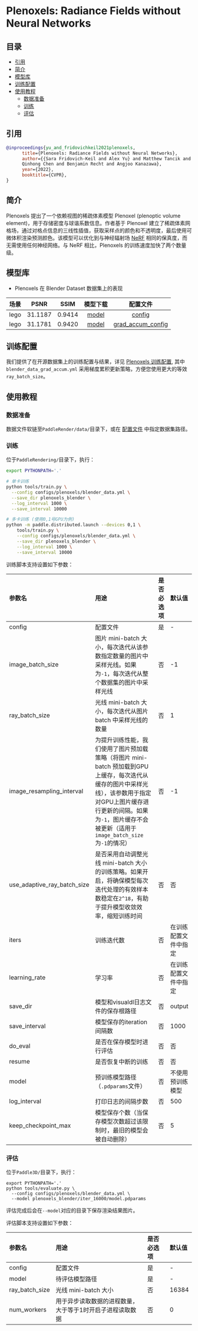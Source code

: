 # Plenoxels: Radiance Fields without Neural Networks

## 目录

* [引用](#1)
* [简介](#2)
* [模型库](#3)
* [训练配置](#4)
* [使用教程](#5)
    * [数据准备](#51)
    * [训练](#52)
    * [评估](#53)

## <h2 id="1">引用</h2>

```bibtex
@inproceedings{yu_and_fridovichkeil2021plenoxels,
      title={Plenoxels: Radiance Fields without Neural Networks},
      author={{Sara Fridovich-Keil and Alex Yu} and Matthew Tancik and
      Qinhong Chen and Benjamin Recht and Angjoo Kanazawa},
      year={2022},
      booktitle={CVPR},
}
```

## <h2 id="2">简介</h2>

Plenoxels
提出了一个依赖视图的稀疏体素模型 Plenoxel (plenoptic volume element)，用于存储密度与球谐系数信息。作者基于 Plenoxel 建立了稀疏体素网格场，通过对格点信息的三线性插值，获取采样点的颜色和不透明度，最后使用可微体积渲染预测颜色。该模型可以优化到与神经辐射场 [NeRF](https://arxiv.org/abs/2003.08934) 相同的保真度，而无需使用任何神经网络。与 NeRF 相比，Plenoxels 的训练速度加快了两个数量级。

## <h2 id="3">模型库</h2>

- Plenoxels 在 Blender Dataset 数据集上的表现

|  场景  |  PSNR   |  SSIM  |                                                 模型下载                                                 |                          配置文件                           |
|:----:|:-------:|:------:|:----------------------------------------------------------------------------------------------------:|:-------------------------------------------------------:|
| lego | 31.1187 | 0.9414 | [model](https://paddle3d.bj.bcebos.com/render/models/plenoxels/plenoxels_blender/model.pdparams) | [config](../../../configs/plenoxels/blender_data.yml) |
| lego | 31.1781 | 0.9420 | [model](https://paddle3d.bj.bcebos.com/render/models/plenoxels/plenoxels_blender_grad_accum/model.pdparams) | [grad_accum_config](../../../configs/plenoxels/blender_data_grad_accum.yml) |

## <h2 id="4">训练配置</h2>

我们提供了在开源数据集上的训练配置与结果，详见 [Plenoxels 训练配置](../../../configs/plenoxels), 其中 `blender_data_grad_accum.yml` 采用梯度累积更新策略，方便您使用更大的等效 `ray_batch_size`。

## <h2 id="5">使用教程</h2>

### <h3 id="51">数据准备</h3>

数据文件软链至`PaddleRender/data/`目录下，或在 [配置文件](../../../configs/plenoxels) 中指定数据集路径。

### <h3 id="52">训练</h3>

位于`PaddleRendering/`目录下，执行：

```bash
export PYTHONPATH='.'

# 单卡训练
python tools/train.py \
  --config configs/plenoxels/blender_data.yml \
  --save_dir plenoxels_blender \
  --log_interval 1000 \
  --save_interval 10000

# 多卡训练 (使用0,1号GPU为例)
python -m paddle.distributed.launch --devices 0,1 \
    tools/train.py \
    --config configs/plenoxels/blender_data.yml \
    --save_dir plenoxels_blender \
    --log_interval 1000 \
    --save_interval 10000
```

训练脚本支持设置如下参数：

| 参数名                         | 用途                                                                                                                                       | 是否必选项 | 默认值        |
|:----------------------------|:-----------------------------------------------------------------------------------------------------------------------------------------|:------|:-----------|
| config                      | 配置文件                                                                                                                                     | 是     | -          |
| image_batch_size            | 图片 mini-batch 大小，每次迭代从该参数指定数量的图片中采样光线。如果为`-1`，每次迭代从整个数据集的图片中采样光线                                                                         | 否     | -1         |
| ray_batch_size              | 光线 mini-batch 大小，每次迭代从图片 batch 中采样光线的数量                                                                                                  | 否     | 1          |
| image_resampling_interval   | 为提升训练性能，我们使用了图片预加载策略（将图片 mini-batch 预加载到GPU上缓存，每次迭代从缓存的图片中采样光线），该参数用于指定对GPU上图片缓存进行更新的间隔。如果为`-1`，图片缓存不会被更新（适用于`image_batch_size`为`-1`的情况） | 否     | -1         |
| use_adaptive_ray_batch_size | 是否采用自动调整光线 mini-batch 大小的训练策略。如果开启，将确保模型每次迭代处理的有效样本数稳定在`2^18`，有助于提升模型收敛效率，缩短训练时间                                                         | 否     | 否          |
| iters                       | 训练迭代数                                                                                                                                    | 否     | 在训练配置文件中指定 |
| learning_rate               | 学习率                                                                                                                                      | 否     | 在训练配置文件中指定 |
| save_dir                    | 模型和visualdl日志文件的保存根路径                                                                                                                    | 否     | output     |
| save_interval               | 模型保存的iteration间隔数                                                                                                                        | 否     | 1000       |
| do_eval                     | 是否在保存模型时进行评估                                                                                                                             | 否     | 否          |
| resume                      | 是否恢复中断的训练                                                                                                                                | 否     | 否          |
| model                       | 预训练模型路径（`.pdparams`文件）                                                                                                                   | 否     | 不使用预训练模型   |
| log_interval                | 打印日志的间隔步数                                                                                                                                | 否     | 500        |
| keep_checkpoint_max         | 模型保存个数（当保存模型次数超过该限制时，最旧的模型会被自动删除）                                                                                                        | 否     | 5          |

### <h3 id="53">评估</h3>

位于`Paddle3D/`目录下，执行：

```shell
export PYTHONPATH='.'
python tools/evaluate.py \
  --config configs/plenoxels/blender_data.yml \
  --model plenoxels_blender/iter_16000/model.pdparams
```

评估完成后会在`--model`对应的目录下保存渲染结果图片。

评估脚本支持设置如下参数：

| 参数名            | 用途                             | 是否必选项 | 默认值   |
|:---------------|:-------------------------------|:------|:------|
| config         | 配置文件                           | 是     | -     |
| model          | 待评估模型路径                        | 是     | -     |
| ray_batch_size | 光线 mini-batch 大小               | 否     | 16384 |
| num_workers    | 用于异步读取数据的进程数量， 大于等于1时开启子进程读取数据 | 否     | 0     |
